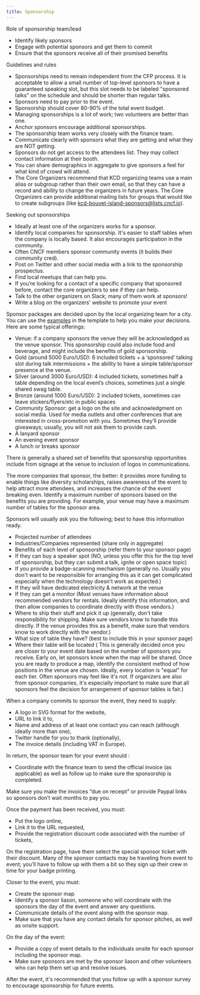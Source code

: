 ```yaml
---
title: Sponsorship
---
```


Role of sponsorship team/lead

* Identify likely sponsors
* Engage with potential sponsors and get them to commit
* Ensure that the sponsors receive all of their promised benefits

Guidelines and rules

* Sponsorships need to remain independent from the CFP process. It is acceptable to allow a small number of top-level sponsors to have a guaranteed speaking slot, but this slot needs to be labeled "sponsored talks" on the schedule and should be shorter than regular talks.
* Sponsors need to pay prior to the event.
* Sponsorship should cover 80-90% of the total event budget.
* Managing sponsorships is a lot of work; two volunteers are better than one. 
* Anchor sponsors encourage additional sponsorships.
* The sponsorship team works very closely with the finance team.
* Communicate clearly with sponsors what they are getting and what they are NOT getting. 
* Sponsors do not get access to the attendees list. They may collect contact information at their booth.
* You can share demographics in aggregate to give sponsors a feel for what kind of crowd will attend.
* The Core Organizers recommend that KCD organizing teams use a main alias or subgroup rather than their own email, so that they can have a record and ability to change the organizers in future years. The Core Organizers can provide additional mailing lists for groups that would like to create subgroups (like kcd-bouvet-island-sponsors@lists.cncf.io).

Seeking out sponsorships

* Ideally at least one of the organizers works for a sponsor.
* Identify local companies for sponsorship. It's easier to staff tables when the company is locally based. It also encourages participation in the community.
* Often CNCF members sponsor community events (it builds their community cred).
* Post on Twitter and other social media with a link to the sponsorship prospectus.
* Find local meetups that can help you.
* If you’re looking for a contact of a specific company that sponsored before, contact the core organizers to see if they can help.
* Talk to the other organizers on Slack; many of them work at sponsors!
* Write a blog on the organizers' website to promote your event

Sponsor packages are decided upon by the local organizing team for a city. You can use the [examples](/organizing-cfp) in the template to help you make your decisions. Here are some typical offerings:

* Venue: if a company sponsors the venue they will be acknowledged as the venue sponsor. This sponsorship could also include food and beverage, and might include the benefits of gold sponsorship.
* Gold (around 5000 Euro/USD): 6 included tickets + a ‘sponsored’ talking slot during talk intermissions + the ability to have a simple table/sponsor presence at the venue.
* Silver (around 3000 Euro/USD): 4 included tickets, sometimes half a table depending on the local event’s choices, sometimes just a single shared swag table.
* Bronze (around 1000 Euro/USD): 2 included tickets, sometimes can leave stickers/flyers/etc in public spaces
* Community Sponsor: get a logo on the site and acknowledgment on social media. Used for media outlets and other conferences that are interested in cross-promotion with you. Sometimes they’ll provide giveaways; usually, you will not ask them to provide cash.
* A lanyard sponsor
* An evening event sponsor
* A lunch or breaks sponsor

There is generally a shared set of benefits that sponsorship opportunities include from signage at the venue to inclusion of logos in communications. 

The more companies that sponsor, the better: it provides more funding to enable things like diversity scholarships, raises awareness of the event to help attract more attendees, and increases the chance of the event breaking even. Identify a maximum number of sponsors based on the benefits you are providing. For example, your venue may have a maximum number of tables for the sponsor area. 

Sponsors will usually ask you the following; best to have this information ready.

* Projected number of attendees
* Industries/Companies represented (share only in aggregate)
* Benefits of each level of sponsorship (refer them to your sponsor page)
* If they can buy a speaker spot (NO, unless you offer this for the top level of sponsorship, but they can submit a talk, ignite or open space topic)
* If you provide a badge-scanning mechanism (generally no. Usually you don't want to be responsible for arranging this as it can get complicated especially when the technology doesn't work as expected.)
* If they will have dedicated electricity & network at the venue
* If they can get a monitor (Most venues have information about recommended vendors for rentals. Ideally identify this information, and then allow companies to coordinate directly with those vendors.)
* Where to ship their stuff and pick it up (generally, don't take responsibility for shipping. Make sure vendors know to handle this directly. If the venue provides this as a benefit, make sure that vendors know to work directly with the vendor.)
* What size of table they have? (best to include this in your sponsor page)
* Where their table will be located ( This is generally decided once you are closer to your event date based on the number of sponsors you receive. Early on, let sponsors know when the map will be shared. Once you are ready to produce a map, identify the consistent method of how positions in the venue are chosen. Ideally, every location is "equal" for each tier. Often sponsors may feel like it's not. If organizers are also from sponsor companies, it's especially important to make sure that all sponsors feel the decision for arrangement of sponsor tables is fair.)

When a company commits to sponsor the event, they need to supply:

* A logo in SVG format for the website,
* URL to link it to,
* Name and address of at least one contact you can reach (although ideally more than one),
* Twitter handle for you to thank (optionally),
* The invoice details (including VAT in Europe).

In return, the sponsor team for your event should :

* Coordinate with the finance team to send the official invoice (as applicable) as well as follow up to make sure the sponsorship is completed.

Make sure you make the invoices “due on receipt” or provide Paypal links so sponsors don’t wait months to pay you.

Once the payment has been received, you must:

* Put the logo online,
* Link it to the URL requested,
* Provide the registration discount code associated with the number of tickets,

On the registration page, have them select the special sponsor ticket with their discount. Many of the sponsor contacts may be traveling from event to event; you’ll have to follow up with them a bit so they sign up their crew in time for your badge printing. 

Closer to the event, you must:

* Create the sponsor map
* Identify a sponsor liason, someone who will coordinate with the sponsors the day of the event and answer any questions.
* Communicate details of the event along with the sponsor map. 
* Make sure that you have any contact details for sponsor pitches, as well as onsite support.

On the day of the event:

* Provide a copy of event details to the individuals onsite for each sponsor including the sponsor map.
* Make sure sponsors are met by the sponsor liason and other volunteers who can help them set up and resolve issues.

After the event, it's recommended that you follow up with a sponsor survey to encourage sponsorship for future events. 


